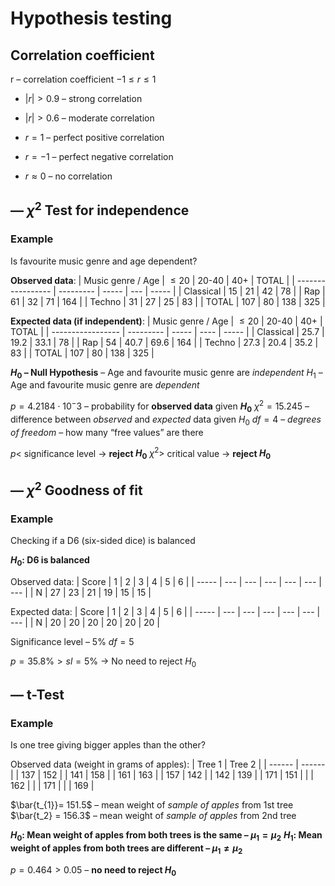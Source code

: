 # Hypothesis testing

## Correlation coefficient

r – correlation coefficient
$-1 \leq r \leq 1$

- $|r| > 0.9$ – strong correlation
- $|r| > 0.6$ – moderate correlation

 - $r = 1$ – perfect positive correlation
 - $r = -1$ – perfect negative correlation
 - $r \approx 0$ – no correlation

## — $\chi^2$ Test for independence

### Example
Is favourite music genre and age dependent?

**Observed data**:
| Music genre / Age | $\leq 20$ | 20-40 | 40+ | TOTAL |
| ----------------- | --------- | ----- | --- | ----- |
| Classical         | 15        | 21    | 42  | 78    |
| Rap               | 61        | 32    | 71  | 164   |
| Techno            | 31        | 27    | 25  | 83    |
| TOTAL             | 107       | 80    | 138 | 325   | 

**Expected data (if independent)**:
| Music genre / Age | $\leq 20$ | 20-40 | 40+  | TOTAL |
| ----------------- | --------- | ----- | ---- | ----- |
| Classical         | 25.7      | 19.2  | 33.1 | 78    |
| Rap               | 54        | 40.7  | 69.6 | 164   |
| Techno            | 27.3      | 20.4  | 35.2 | 83    |
| TOTAL             | 107       | 80    | 138  | 325   |

**$H_{0}$ – Null Hypothesis** – Age and favourite music genre are *independent*
$H_1$ – Age and favourite music genre are *dependent*

$p = 4.2184 \cdot 10^-3$ – probability for **observed data** given **$H_0$**
$\chi^{2} = 15.245$ – difference between *observed* and *expected* data given $H_0$
$df = 4$ – *degrees of freedom* – how many “free values” are there

$p <$ significance level → **reject $H_0$**
$\chi^{2} >$ critical value → **reject $H_0$**

## — $\chi^2$ Goodness of fit


### Example
Checking if a D6 (six-sided dice) is balanced

**$H_0$: D6 is balanced**

Observed data:
| Score | 1   | 2   | 3   | 4   | 5   | 6   |
| ----- | --- | --- | --- | --- | --- | --- |
| N     | 27  | 23  | 21  | 19  | 15  | 15  | 

Expected data:
| Score | 1   | 2   | 3   | 4   | 5   | 6   |
| ----- | --- | --- | --- | --- | --- | --- |
| N     | 20  | 20  | 20  | 20  | 20  | 20  |

Significance level – 5%
$df = 5$

$p = 35.8\% > sl = 5\%$ → No need to reject $H_0$ 

## — t-Test

### Example
Is one tree giving bigger apples than the other?

Observed data (weight in grams of apples):
| Tree 1 | Tree 2 |
| ------ | ------ |
| 137    | 152    |
| 141    | 158    |
| 161    | 163    |
| 157    | 142    |
| 142    | 139    |
| 171    | 151    |
|        | 162    |
|        | 171    |
|        | 169    | 

$\bar{t_{1}}= 151.5$ – mean weight of *sample of apples* from 1st tree
$\bar{t_2} = 156.3$ – mean weight of *sample of apples* from 2nd tree

**$H_0$: Mean weight of apples from both trees is the same – $\mu_{1}=\mu_{2}$**
**$H_1$: Mean weight of apples from both trees are different – $\mu_{1} \neq \mu_{2}$**

$p = 0.464 > 0.05$ – **no need to reject $H_0$**
